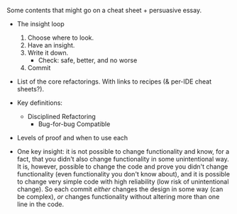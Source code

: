 Some contents that might go on a cheat sheet + persuasive essay.

* The insight loop
	1. Choose where to look.
	2. Have an insight.
	3. Write it down.
		* Check: safe, better, and no worse
	4. Commit

* List of the core refactorings. With links to recipes (& per-IDE cheat sheets?).

* Key definitions:
  * Disciplined Refactoring
	* Bug-for-bug Compatible

* Levels of proof and when to use each

* One key insight: it is not possible to change functionality and know, for a fact, that you didn't also change functionality in some unintentional way. It is, however, possible to change the code and prove you didn't change functionality (even functionality you don't know about), and it is possible to change very simple code with high reliability (low risk of unintentional change). So each commit *either* changes the design in some way (can be complex), *or* changes functionality without altering more than one line in the code.
